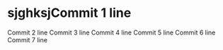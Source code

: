 # sjghksjCommit 1 line
Commit 2 line
Commit 3 line
Commit 4 line
Commit 5 line
Commit 6 line
Commit 7 line
